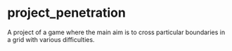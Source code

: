 # project_penetration
A project of a game where the main aim is to cross particular boundaries in a grid with various difficulties.
